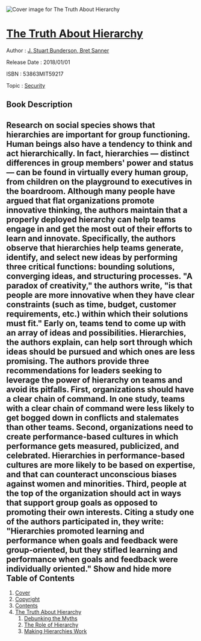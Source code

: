![Cover image for The Truth About Hierarchy](https://imgdetail.ebookreading.net/cover/cover/security/EB53863MIT59217.jpg)

[The Truth About Hierarchy](https://ebookreading.net/view/book/The+Truth+About+Hierarchy-EB53863MIT59217_1.html "The Truth About Hierarchy")
====================================================================================================================

Author : [J. Stuart Bunderson](https://ebookreading.net/search/author/J.+Stuart+Bunderson),[ Bret Sanner](https://ebookreading.net/search/author/+Bret+Sanner)

Release Date : 2018/01/01

ISBN : 53863MIT59217

Topic : [Security](https://ebookreading.net/search/category/security)

Book Description
-----------------

 Research on social species shows that hierarchies are important for group functioning. Human beings also have a tendency to think and act hierarchically. In fact, hierarchies &#8212; distinct differences in group members' power and status &#8212; can be found in virtually every human group, from children on the playground to executives in the boardroom. Although many people have argued that flat organizations promote innovative thinking, the authors maintain that a properly deployed hierarchy can help teams engage in and get the most out of their efforts to learn and innovate. Specifically, the authors observe that hierarchies help teams generate, identify, and select new ideas by performing three critical functions: bounding solutions, converging ideas, and structuring processes. "A paradox of creativity," the authors write, "is that people are more innovative when they have clear constraints (such as time, budget, customer requirements, etc.) within which their solutions must fit." Early on, teams tend to come up with an array of ideas and possibilities. Hierarchies, the authors explain, can help sort through which ideas should be pursued and which ones are less promising. The authors provide three recommendations for leaders seeking to leverage the power of hierarchy on teams and avoid its pitfalls. First, organizations should have a clear chain of command. In one study, teams with a clear chain of command were less likely to get bogged down in conflicts and stalemates than other teams. Second, organizations need to create performance-based cultures in which performance gets measured, publicized, and celebrated. Hierarchies in performance-based cultures are more likely to be based on expertise, and that can counteract unconscious biases against women and minorities. Third, people at the top of the organization should act in ways that support group goals as opposed to promoting their own interests. Citing a study one of the authors participated in, they write: "Hierarchies promoted learning and performance when goals and feedback were group-oriented, but they stifled learning and performance when goals and feedback were individually oriented."        Show and hide more                
Table of Contents
-----------------

1. [Cover](https://ebookreading.net/view/book/The+Truth+About+Hierarchy-EB53863MIT59217_1.html)
1. [Copyright](https://ebookreading.net/view/book/The+Truth+About+Hierarchy-EB53863MIT59217_4.html)
1. [Contents](https://ebookreading.net/view/book/The+Truth+About+Hierarchy-EB53863MIT59217_2.html)
1. [The Truth About Hierarchy](https://ebookreading.net/view/book/The+Truth+About+Hierarchy-EB53863MIT59217_3.html)
    1. [Debunking the Myths](https://ebookreading.net/view/book/The+Truth+About+Hierarchy-EB53863MIT59217_3.html#h1-1)
    1. [The Role of Hierarchy](https://ebookreading.net/view/book/The+Truth+About+Hierarchy-EB53863MIT59217_3.html#h1-2)
    1. [Making Hierarchies Work](https://ebookreading.net/view/book/The+Truth+About+Hierarchy-EB53863MIT59217_3.html#h1-3)
